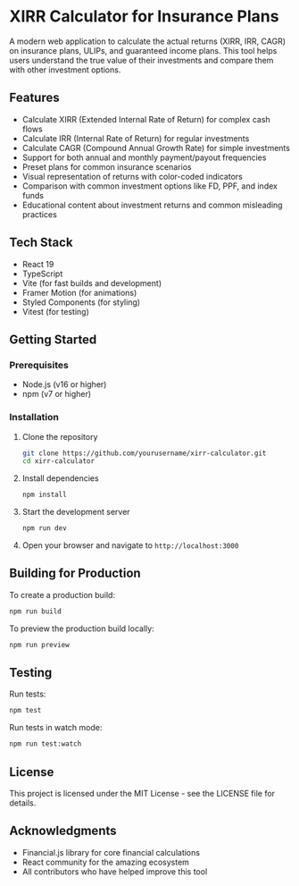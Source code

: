 # XIRR Calculator for Insurance Plans

A modern web application to calculate the actual returns (XIRR, IRR, CAGR) on insurance plans, ULIPs, and guaranteed income plans. This tool helps users understand the true value of their investments and compare them with other investment options.

## Features

- Calculate XIRR (Extended Internal Rate of Return) for complex cash flows
- Calculate IRR (Internal Rate of Return) for regular investments
- Calculate CAGR (Compound Annual Growth Rate) for simple investments
- Support for both annual and monthly payment/payout frequencies
- Preset plans for common insurance scenarios
- Visual representation of returns with color-coded indicators
- Comparison with common investment options like FD, PPF, and index funds
- Educational content about investment returns and common misleading practices

## Tech Stack

- React 19
- TypeScript
- Vite (for fast builds and development)
- Framer Motion (for animations)
- Styled Components (for styling)
- Vitest (for testing)

## Getting Started

### Prerequisites

- Node.js (v16 or higher)
- npm (v7 or higher)

### Installation

1. Clone the repository
   ```bash
   git clone https://github.com/yourusername/xirr-calculator.git
   cd xirr-calculator
   ```

2. Install dependencies
   ```bash
   npm install
   ```

3. Start the development server
   ```bash
   npm run dev
   ```

4. Open your browser and navigate to `http://localhost:3000`

## Building for Production

To create a production build:

```bash
npm run build
```

To preview the production build locally:

```bash
npm run preview
```

## Testing

Run tests:

```bash
npm test
```

Run tests in watch mode:

```bash
npm run test:watch
```

## License

This project is licensed under the MIT License - see the LICENSE file for details.

## Acknowledgments

- Financial.js library for core financial calculations
- React community for the amazing ecosystem
- All contributors who have helped improve this tool
